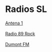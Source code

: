 # Radios SL

<a href="http://stm34.conectastm.com:9596/stream">Antena 1 </a><br><br>
<a href="https://bit.ly/3QsEMf3">Radio 89 Rock</a><br><br>
<a href="https://rrdns-dumont.webnow.com.br/dumont.mp3">Dumont FM</a><br><br>
